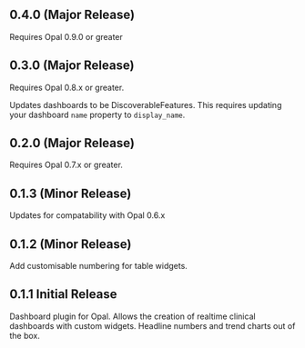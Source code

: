 ## 0.4.0 (Major Release)

Requires Opal 0.9.0 or greater

## 0.3.0 (Major Release)

Requires Opal 0.8.x or greater.

Updates dashboards to be DiscoverableFeatures. This requires updating your dashboard
`name` property to `display_name`.

## 0.2.0 (Major Release)

Requires Opal 0.7.x or greater.

## 0.1.3 (Minor Release)

Updates for compatability with Opal 0.6.x

## 0.1.2 (Minor Release)

Add customisable numbering for table widgets.

## 0.1.1 Initial Release

Dashboard plugin for Opal.
Allows the creation of realtime clinical dashboards with custom widgets.
Headline numbers and trend charts out of the box.
